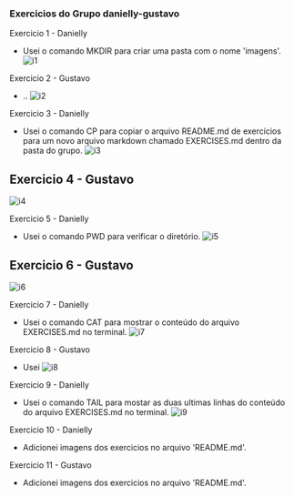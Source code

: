 ### Exercicios do Grupo danielly-gustavo

Exercicio 1 - Danielly <br>
- Usei o comando MKDIR para criar uma pasta com o nome 'imagens'.
![i1](https://github.com/DaniSil/web-development-101/blob/master/2.0.0-linux-and-bash/2.1.0-exercises/2.1.1-2022/danielly-gustavo/imagens/img.01.png?raw=true)

Exercicio 2 - Gustavo <br>
- ..
![i2](https://github.com/DaniSil/web-development-101/blob/master/2.0.0-linux-and-bash/2.1.0-exercises/2.1.1-2022/danielly-gustavo/imagens/img-02.png?raw=true)

Exercicio 3 - Danielly <br>
- Usei o comando CP para copiar o arquivo README.md de exercícios para um novo arquivo markdown chamado EXERCISES.md dentro da pasta do grupo.
![i3](https://github.com/DaniSil/web-development-101/blob/master/2.0.0-linux-and-bash/2.1.0-exercises/2.1.1-2022/danielly-gustavo/imagens/img.03.png?raw=true)

Exercicio 4 - Gustavo <br>
-
![i4]()

Exercicio 5 - Danielly <br>
- Usei o comando PWD para verificar o diretório.
![i5](https://github.com/DaniSil/web-development-101/blob/master/2.0.0-linux-and-bash/2.1.0-exercises/2.1.1-2022/danielly-gustavo/imagens/img.05.png?raw=true)

Exercicio 6 - Gustavo <br>
-
![i6]()

Exercicio 7 - Danielly <br>
- Usei o comando CAT para mostrar o conteúdo do arquivo EXERCISES.md no terminal.
![i7](https://github.com/DaniSil/web-development-101/blob/master/2.0.0-linux-and-bash/2.1.0-exercises/2.1.1-2022/danielly-gustavo/imagens/img.07.png?raw=true)

Exercicio 8 - Gustavo <br>
- Usei 
![i8]()

Exercicio 9 - Danielly <br>
- Usei o comando TAIL para mostar as duas ultimas linhas do conteúdo do arquivo EXERCISES.md no terminal.
![i9](https://github.com/DaniSil/web-development-101/blob/master/2.0.0-linux-and-bash/2.1.0-exercises/2.1.1-2022/danielly-gustavo/imagens/img.09.png?raw=true)

Exercicio 10 - Danielly <br>
- Adicionei imagens dos exercicios no arquivo 'README.md'.

Exercicio 11 - Gustavo <br>
- Adicionei imagens dos exercicios no arquivo 'README.md'.




